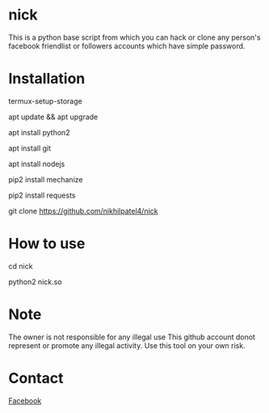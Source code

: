 # nick

This is a python base script from which you can hack or clone any person's facebook friendlist or followers accounts which have simple password.


# Installation

termux-setup-storage <br>

apt update && apt upgrade

apt install python2

apt install git

apt install nodejs

pip2 install mechanize

pip2 install requests

git clone https://github.com/nikhilpatel4/nick

# How to use

cd nick

python2 nick.so


# Note
The owner is not responsible for any illegal use
This github account donot represent or promote any illegal activity. Use this tool on your own risk.


# Contact<br>
<a href='https://facebook.com/nikhiltrickzone'>Facebook</a> <br>

